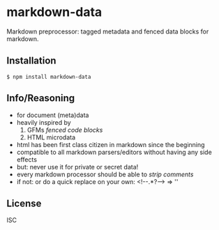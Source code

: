 
markdown-data
=============

Markdown preprocessor: tagged metadata and fenced data blocks for markdown.


Installation
------------

    $ npm install markdown-data


Info/Reasoning
--------------
- for document (meta)data
- heavily inspired by 
    1. GFMs *fenced code blocks*
    2. HTML microdata
- html has been first class citizen in markdown since the beginning
- compatible to all markdown parsers/editors without having any side effects
- but: never use it for private or secret data!
- every markdown processor should be able to *strip comments*
- if not: or do a quick replace on your own: <\!--.*?--> => ''


License
-------
ISC
